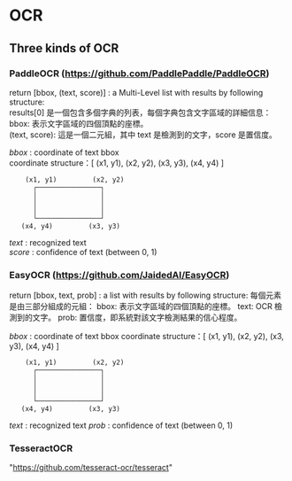 # OCR
## Three kinds of OCR

### **PaddleOCR** (https://github.com/PaddlePaddle/PaddleOCR)<br>
return [bbox, (text, score)] : a Multi-Level list with results by following structure:<br>
     results[0] 是一個包含多個字典的列表，每個字典包含文字區域的詳細信息：<br>
          bbox: 表示文字區域的四個頂點的座標。<br>
          (text, score): 這是一個二元組，其中 text 是檢測到的文字，score 是置信度。<br>

*bbox* : coordinate of text bbox<br>
     coordinate structure：[ (x1, y1), (x2, y2), (x3, y3), (x4, y4) ]<br>
   
        (x1, y1)         (x2, y2)
          ┌────────────────┐
          │                │
          │                │
          │                │
          └────────────────┘
       (x4, y4)         (x3, y3)

*text* : recognized text<br>
*score* : confidence of text (between 0, 1)<br>



### **EasyOCR** (https://github.com/JaidedAI/EasyOCR)
return [bbox, text, prob] : a list with results by following structure:
     每個元素是由三部分組成的元組：
          bbox: 表示文字區域的四個頂點的座標。
          text: OCR 檢測到的文字。
          prob: 置信度，即系統對該文字檢測結果的信心程度。

*bbox* : coordinate of text bbox
     coordinate structure：[ (x1, y1), (x2, y2), (x3, y3), (x4, y4) ]
   
        (x1, y1)         (x2, y2)
          ┌────────────────┐
          │                │
          │                │
          │                │
          └────────────────┘
       (x4, y4)         (x3, y3)

*text* : recognized text
*prob* : confidence of text (between 0, 1)


### TesseractOCR
"https://github.com/tesseract-ocr/tesseract"
